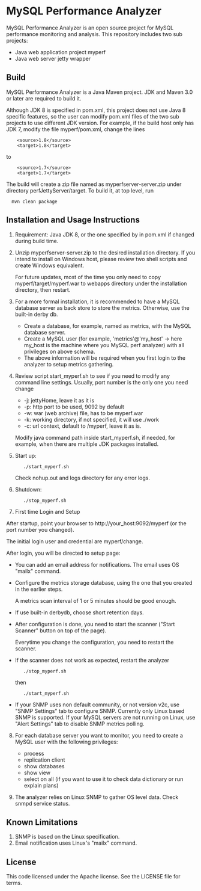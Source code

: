 MySQL Performance Analyzer
======

MySQL Performance Analyzer is an open source project for MySQL performance monitoring and analysis. 
This repository includes two sub projects: 
* Java web application project myperf
* Java web server jetty wrapper

Build
------
MySQL Performance Analyzer is a Java Maven project. 
JDK and Maven 3.0 or later are required to build it. 

Although JDK 8 is specified in pom.xml, this project does not use Java 8 specific features, so the user can modify pom.xml files of the two sub projects to use different JDK version. 
For example, if the build host only has JDK 7, modify the file myperf/pom.xml, change the lines
```
  	<source>1.8</source>
	<target>1.8</target>
```
to
```
	<source>1.7</source>
	<target>1.7</target>
```

The build will create a zip file named as myperfserver-server.zip under directory perfJettyServer/target. To build it, at top level, run
```
  mvn clean package
```

Installation and Usage Instructions
------
1. Requirement: Java JDK 8, or the one specified by in pom.xml if changed during build time.

2. Unzip myperfserver-server.zip to the desired installation directory. If you intend to install on Windows host, please review two shell scripts and create Windows equivalent.
   
   For future updates, most of the time you only need to copy myperf/target/myperf.war to webapps directory under the installation directory, then restart. 

3. For a more formal installation, it is recommended to have a MySQL database server as back store to store the metrics.
   Otherwise, use the built-in derby db.
   
   * Create a database, for example, named as metrics, with the MySQL database server.
   * Create a MySQL user (for example, 'metrics'@'my_host' -> here my_host is the machine where you MySQL perf analyzer) with all privileges on above schema.
   * The above information will be required when you first login to the analyzer to setup metrics gathering.

4. Review script start_myperf.sh to see if you need to modify any command line settings. Usually, port number is the only one you need change
   * -j: jettyHome, leave it as it is
   * -p: http port to be used, 9092 by default
   * -w: war (web archive) file, has to be myperf.war
   * -k: working directory, if not specified, it will use ./work
   * -c: url context, default to /myperf, leave it as is. 
   
   Modify java command path inside start_myperf.sh, if needed, for example, when there are multiple JDK packages installed.

5. Start up:
   ```   
      ./start_myperf.sh
   ```   
   Check nohup.out and logs directory for any error logs.

6. Shutdown:
   ```
      ./stop_myperf.sh
   ```

7. First time Login and Setup
 
  After startup, point your browser to http://your_host:9092/myperf (or the port number you changed).
  
  The initial login user and credential are myperf/change.
  
  After login, you will be directed to setup page:
    
  * You can add an email address for notifications. The email uses OS "mailx" command. 
    
  * Configure the metrics storage database, using the one that you created in the earlier steps.
   
     A metrics scan interval of 1 or 5 minutes should be good enough.    
    
  * If use built-in derbydb, choose short retention days.
    

  * After configuration is done, you need to start the scanner ("Start Scanner" button on top of the page).

     Everytime you change the configuration, you need to restart the scanner.

  * If the scanner does not work as expected, restart the analyzer 
     ```
        ./stop_myperf.sh
     ```
     then 
     ```  
        ./start_myperf.sh
     ```
  * If your SNMP uses non default community, or not version v2c, use "SNMP Settings" tab to configure SNMP.
    Currently only Linux based SNMP is supported. If your MySQL servers are not running on Linux, use
    "Alert Settings" tab to disable SNMP metrics polling.
   
8. For each database server you want to monitor, you need to create a MySQL user with the following privileges:
    * process
    * replication client
    * show databases
    * show view
    * select on all (if you want to use it to check data dictionary or run explain plans)

9. The analyzer relies on Linux SNMP to gather OS level data. Check snmpd service status.

Known Limitations
------
1. SNMP is based on the Linux specification.
2. Email notification uses Linux's "mailx" command.

License
------
This code licensed under the Apache license. See the LICENSE file for terms.
